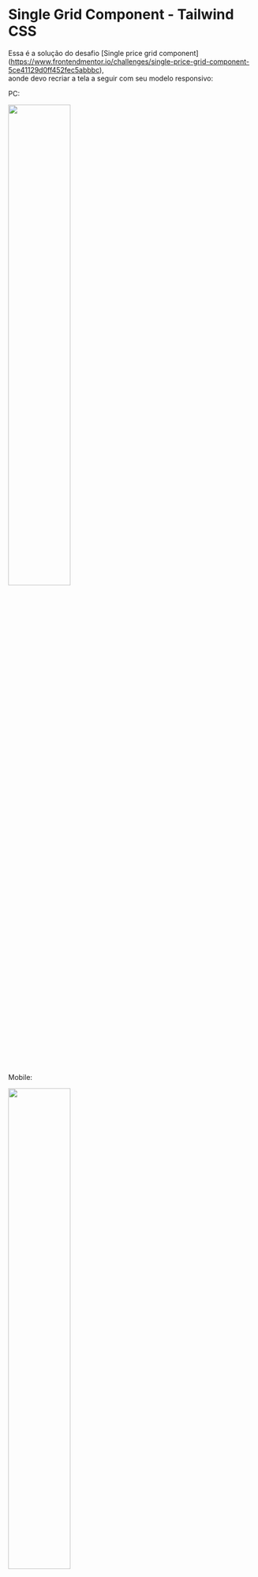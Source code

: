 # Single Grid Component - Tailwind CSS

Essa é a solução do desafio [Single price grid component]
(https://www.frontendmentor.io/challenges/single-price-grid-component-5ce41129d0ff452fec5abbbc),
<br>
aonde devo recriar a tela a seguir com seu modelo responsivo:

PC:

<img src="https://cdn.discordapp.com/attachments/923081570745724982/923081598570725426/desktop-design.jpg" width="50%">

Mobile:

<img src="https://cdn.discordapp.com/attachments/923081570745724982/923081612760068096/mobile-design.jpg" width="50%">

# Ferramentas Utilizadas :

Html5 <img src="https://logodownload.org/wp-content/uploads/2016/10/html5-logo-10.png" width="15">

Css <img src="https://logodownload.org/wp-content/uploads/2017/04/css-3-logo-1.png" width="15">

Visual Studio Code <img src="https://upload.wikimedia.org/wikipedia/commons/thumb/9/9a/Visual_Studio_Code_1.35_icon.svg/1024px-Visual_Studio_Code_1.35_icon.svg.png" width="15">

Tailwind <img src="https://encrypted-tbn0.gstatic.com/images?q=tbn:ANd9GcTeKPw4CK4jcH7udsFHZdiB3iIOuI3fUCsxUZosXy4Y1yd25NA-dzCBPrSDIhg1BwObl3w&usqp=CAU" width="18">


# Resultado : 













